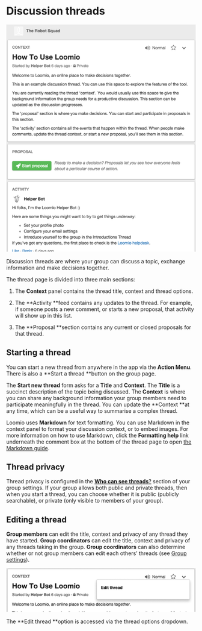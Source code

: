 # Discussion threads

<img class="screenshot" alt="Discussion thread" src="thread_page.png" />

Discussion threads are where your group can discuss a topic, exchange information and make decisions together.

The thread page is divided into three main sections: 

1. The **Context** panel contains the thread title, context and thread options. 

2. The **Activity **feed contains any updates to the thread. For example, if someone posts a new comment, or starts a new proposal, that activity will show up in this list.

3. The **Proposal **section contains any current or closed proposals for that thread.

## Starting a thread

You can start a new thread from anywhere in the app via the **Action Menu**. There is also a **Start a thread **button on the group page. 

The **Start new thread** form asks for a **Title** and **Context**. The **Title** is a succinct description of the topic being discussed. The **Context** is where you can share any background information your group members need to participate meaningfully in the thread. You can update the **Context **at any time, which can be a useful way to summarise a complex thread.

Loomio uses **Markdown** for text formatting. You can use Markdown in the context panel to format your discussion context, or to embed images. For more information on how to use Markdown, click the **Formatting help** link underneath the comment box at the bottom of the thread page to open [the Markdown guide](https://loomio.org/markdown). 

## Thread privacy

Thread privacy is configured in the [**Who can see threads**?](group_settings.html#who-can-see-threads) section of your group settings. If your group allows both public and private threads, then when you start a thread, you can choose whether it is public (publicly searchable), or private (only visible to members of your group).

## Editing a thread

**Group members** can edit the title, context and privacy of any thread they have started. **Group coordinators** can edit the title, context and privacy of any threads taking in the group. **Group coordinators** can also determine whether or not group members can edit each others’ threads (see [Group settings](group_settings.html)).

<img class="screenshot" alt="Discussion thread options dropdown" src="edit_thread.png" />

The **Edit thread **option is accessed via the thread options dropdown.

